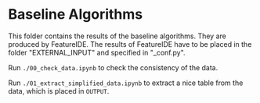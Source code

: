 # Baseline Algorithms

This folder contains the results of the baseline algorithms. They are produced
by FeatureIDE. The results of FeatureIDE have to be placed in the folder
"EXTERNAL_INPUT" and specified in "\_conf.py".

Run `./00_check_data.ipynb` to check the consistency of the data.

Run `./01_extract_simplified_data.ipynb` to extract a nice table from the data,
which is placed in `OUTPUT`.
